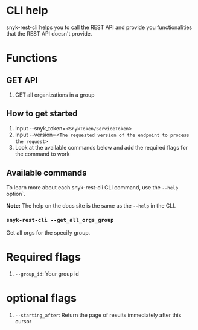 # CLI help

snyk-rest-cli helps you to call the REST API and provide you functionalities that the REST API doesn't provide.

# Functions

## GET API  

1. GET all organizations in a group


## How to get started

1. Input --snyk_token=<`SnykToken/ServiceToken`>
2. Input --version=<`The requested version of the endpoint to process the request`>
3. Look at the available commands below and add the required flags for the command to work

## Available commands

To learn more about each snyk-rest-cli CLI command, use the `--help` option`.

**Note:** The help on the docs site is the same as the `--help` in the CLI.

### `snyk-rest-cli --get_all_orgs_group`

Get all orgs for the specify group.

# Required flags

1. `--group_id`: Your group id

# optional flags

1. `--starting_after`: Return the page of results immediately after this cursor